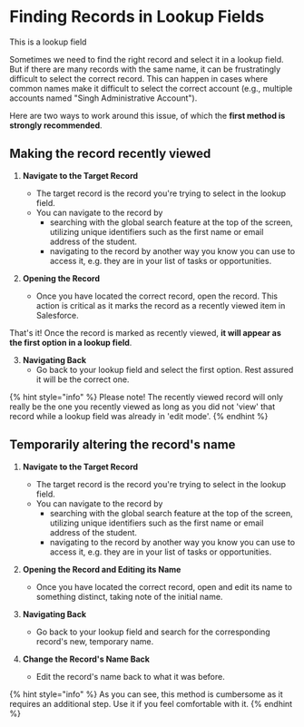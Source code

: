 # Finding Records in Lookup Fields

This is a lookup field


Sometimes we need to find the right record and select it in a lookup field. But if there are many records with the same name, it can be frustratingly difficult to select the correct record. This can happen in cases where common names make it difficult to select the correct account (e.g., multiple accounts named "Singh Administrative Account").

Here are two ways to work around this issue, of which the **first method is strongly recommended**.

## Making the record recently viewed

1. **Navigate to the Target Record**
    - The target record is the record you're trying to select in the lookup field.
    - You can navigate to the record by
        - searching with the global search feature at the top of the screen, utilizing unique identifiers such as the first name or email address of the student.
        - navigating to the record by another way you know you can use to access it, e.g. they are in your list of tasks or opportunities.

2. **Opening the Record**
   - Once you have located the correct record, open the record. This action is critical as it marks the record as a recently viewed item in Salesforce.

That's it! Once the record is marked as recently viewed, **it will appear as the first option in a lookup field**.

3. **Navigating Back**
   - Go back to your lookup field and select the first option. Rest assured it will be the correct one.

{% hint style="info" %}
Please note! The recently viewed record will only really be the one you recently viewed as long as you did not 'view' that record while a lookup field was already in 'edit mode'.
{% endhint %}

## Temporarily altering the record's name

1. **Navigate to the Target Record**
    - The target record is the record you're trying to select in the lookup field.
    - You can navigate to the record by
        - searching with the global search feature at the top of the screen, utilizing unique identifiers such as the first name or email address of the student.
        - navigating to the record by another way you know you can use to access it, e.g. they are in your list of tasks or opportunities.

2. **Opening the Record and Editing its Name**
    - Once you have located the correct record, open and edit its name to something distinct, taking note of the initial name.

3. **Navigating Back**
    - Go back to your lookup field and search for the corresponding record's new, temporary name.

4. **Change the Record's Name Back**
    - Edit the record's name back to what it was before.

{% hint style="info" %}
As you can see, this method is cumbersome as it requires an additional step. Use it if you feel comfortable with it.
{% endhint %}